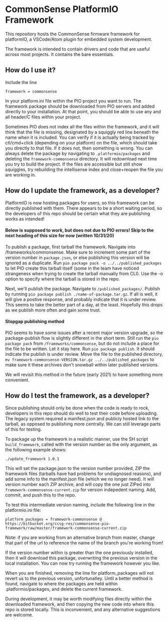 # CommonSense PlatformIO Framework

This repository hosts the CommonSense firmware framework for platformIO, a VSCode/Atom plugin for embedded system development. 

The framework is intended to contain drivers and code that are useful across most projects. It contains the bare essentials.


## How do I use it?

Include the line

```
framework = commonsense
```

In your platform.ini file within the PIO project you want to run. The framework package should be downloaded from PIO servers and added directly to your installation. At that point, you should be able to use any and all header/C files within your project. 

Sometimes PIO does not index all the files within the framework, and it will think that the file is missing, designated by a squiggly red line beneath the name when it is included. You can verify if it is actually being tracked by ctl/cmd+click (depending on your platform) on the file, which should take you directly to that file. If it does not, then something is wrong. You can always delete the package by navigating to ```.platformio/packages``` and deleting the ```framework-commonsense``` directory. It will redownload next time you try to build the project. If the files are accessible but still show squiggles, try rebuilding the intellisense index and close+reopen the file you are working in.

## How do I update the framework, as a developer?

PlatformIO is now hosting packages for users, so this framework can be directly published with them. There appears to be a short waiting period, so the developers of this repo should be certain what they are publishing works as intended!


#### Below is supposed to work, but does not due to PIO errors! Skip to the next heading of this size for now (written 10/31/20)

To publish a package, first tarball the framework. Navigate into /frameworks/commonsense. Make sure to increment some part of the version number in ```package.json```, or else publishing this version will be ignored as a duplicate. Run ```pio package pack -o ../../published_packages``` to let PIO create this tarball itself (some in the team have noticed strangeness when trying to create the tarball manually from CLI). Use the -o option to specify where the tarball is stored in the repo. 

Next, we'll publish the package. Navigate to ```/published_packages/```. Publish by running ```pio package publish ./name-of-package.tar.gz```. If all is well, it will give a postive response, and probably indicate that it is under review. This seems to take the better part of a day, at the least. Hopefully this drops as we publish more often and gain some trust.


#### Stopgap publishing method

PIO seems to have some issues after a recent major version upgrade, so the package-publish flow is slightly different in the short term. Still run the ```pio package pack``` from ```/frameworks/commonsense```, but do not include a place for the file to be written. Let it stay here. Run ```pio package publish```. It should indicate the publish is under review. Move the file to the published directory, ```mv framework-commonsense-VERSION.tar.gz ../../published_packages``` to make sure it these archives don't snowball within later published versions. 

We will revisit this method in the future (early 2021) to have something more convenient. 

## How do I test the framework, as a developer?

Since publishing should only be done when the code is ready to rock, developers in this repo should do well to test their code before uploading. The legacy system required a manifest.json and publicly hosted link to the tarball, as opposed to publishing more centrally. We can still leverage parts of this for testing. 

To package up the framework in a realistic manner, use the SH script ```build_framework```, called with the version number as the only argument, as the following example shows:

```
./update_framework 1.0.1
```

This will set the package.json to the version number provided, ZIP the framework files (tarballs have had problems for undiagnosed reasons), and add some info to the manifest.json file (which we no longer need). It will version number each ZIP archive, and will copy the one just ZIPed into ```framework-commonsense-current.zip``` for version indepedent naming. Add, commit, and push this to the repo. 

To test this intermediate version naming, include the following line in the platformio.ini file:

```
platform_packages = framework-commonsense @ https://bitbucket.org/ccsg-res/commonsense-pio-framework/raw/master/framework-commonsense-current.zip
```

Note: if you are working from an alternative branch from master, change that part of the url to reference the name of the branch you're working from!

If the version number within is greater than the one previously installed, then it will download this package, overwriting the previous version in the local installation. You can now try running the framework however you like. 

When you are finished, removing the line for platform_packages will not revert us to the previous version, unfortunatley. Until a better method is found, navigate to where the packages are held within .platformio/packages, and delete the current framework. 

During development, it may be worth modifying files directly within the downloaded framework, and then copying the new code into where this repo is stored locally. This is inconvenient, and any alternative suggestions are welcome. 